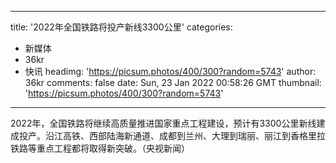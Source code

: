 
---
title: '2022年全国铁路将投产新线3300公里'
categories: 
 - 新媒体
 - 36kr
 - 快讯
headimg: 'https://picsum.photos/400/300?random=5743'
author: 36kr
comments: false
date: Sun, 23 Jan 2022 00:58:26 GMT
thumbnail: 'https://picsum.photos/400/300?random=5743'
---

<div>   
2022年，全国铁路将继续高质量推进国家重点工程建设，预计有3300公里新线建成投产。沿江高铁、西部陆海新通道、成都到兰州、大理到瑞丽、丽江到香格里拉铁路等重点工程都将取得新突破。（央视新闻）  
</div>
            